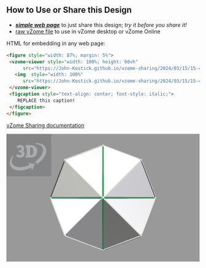 
## How to Use or Share this Design

 - [***simple web page***](<https://John-Kostick.github.io/vzome-sharing/2024/03/15/15-48-49-Octahedron-Inversion/>) to just share this design; *try it before you share it!*
 - [raw vZome file](<https://raw.githubusercontent.com/John-Kostick/vzome-sharing/main/2024/03/15/15-48-49-Octahedron-Inversion/Octahedron-Inversion.vZome>) to use in vZome desktop or vZome Online
 
 HTML for embedding in any web page:
 ```html
<figure style="width: 87%; margin: 5%">
  <vzome-viewer style="width: 100%; height: 60vh"
       src="https://John-Kostick.github.io/vzome-sharing/2024/03/15/15-48-49-Octahedron-Inversion/Octahedron-Inversion.vZome" >
    <img  style="width: 100%"
       src="https://John-Kostick.github.io/vzome-sharing/2024/03/15/15-48-49-Octahedron-Inversion/Octahedron-Inversion.png" >
  </vzome-viewer>
  <figcaption style="text-align: center; font-style: italic;">
     REPLACE this caption!
  </figcaption>
</figure>
 ```

[vZome Sharing documentation](https://vzome.github.io/vzome/sharing.html#how-it-works)

![Image](<Octahedron-Inversion.png>)

